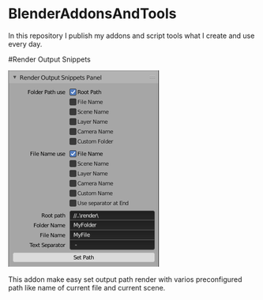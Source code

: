 # BlenderAddonsAndTools
In this repository I publish my addons and script tools what I create and use every day.

#Render Output Snippets

![Render Output Snippets](/PanelPreview.PNG)

This addon make easy set output path render with varios preconfigured path like name of current file and current scene.

